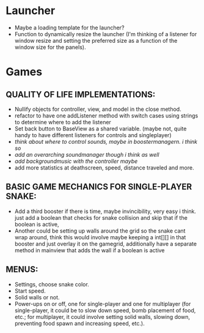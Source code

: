 # Launcher
- Maybe a loading template for the launcher?
- Function to dynamically resize the launcher (I'm thinking of a listener for window resize and setting the preferred size as a function of the window size for the panels).

# Games

## QUALITY OF LIFE IMPLEMENTATIONS:
- Nullify objects for controller, view, and model in the close method.
- refactor to have one addListener method with switch cases using strings to determine where to add the listener
- Set back button to BaseView as a shared variable. (maybe not, quite handy to have different listeners for controls and singleplayer)
- *think about where to control sounds, maybe in boostermanagern. i think so*
- *add an overarching soundmanager though i think as well*
- *add backgroundmusic with the controller maybe*
- add more statistics at deathscreen, speed, distance traveled and more.

## BASIC GAME MECHANICS FOR SINGLE-PLAYER SNAKE:
- Add a third booster if there is time, maybe invincibility, very easy i think. just add a boolean that checks for snake collision and skip that if the boolean is active,
- Another could be setting up walls around the grid so the snake cant wrap around, think this would involve maybe keeping a int[][] in that booster and just overlay it on the gamegrid, additionally have a separate method in mainview that adds the wall if a boolean is active

## MENUS:
- Settings, choose snake color.
- Start speed.
- Solid walls or not.
- Power-ups on or off, one for single-player and one for multiplayer (for single-player, it could be to slow down speed, bomb placement of food, etc.; for multiplayer, it could involve setting solid walls, slowing down, preventing food spawn and increasing speed, etc.).